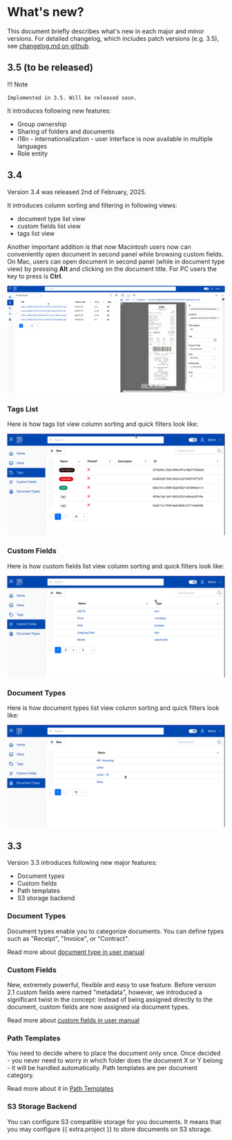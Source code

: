 # What's new?

This document briefly describes what's new in each major and minor versions.
For detailed changelog, which includes patch versions (e.g. 3.5), see <a href="https://github.com/papermerge/papermerge-core/blob/master/changelog.md" class="external-link" target="_blank">changelog.md on github</a>.


## 3.5 (to be released)

!!! Note

    Implemented in 3.5. Will be released soon.

It introduces following new features:

- Group ownership
- Sharing of folders and documents
- i18n - internationalization -  user interface is now available in multiple languages
- Role entity


## 3.4

Version 3.4 was released 2nd of February, 2025.

It introduces column sorting and filtering in following views:

- document type list view
- custom fields list view
- tags list view


Another important addition is that now Macintosh users now can conveniently open
document in second panel while browsing custom fields. On Mac, users
can open document in second panel (while in document type view) by pressing
**Alt** and clicking on the document title. For PC users the key to press
is **Ctrl**.


![custom fields browsing](whatsnew/3.4/custom-fields-browsing.gif)



### Tags List

Here is how tags list view column sorting and quick filters look like:

![tags list column sort](whatsnew/3.4/tags-sorting.gif)


### Custom Fields

Here is how custom fields list view column sorting and quick filters look like:

![custom fields list column sort](whatsnew/3.4/custom-fields-sorting.gif)


### Document Types

Here is how document types list view column sorting and quick filters look like:

![document types list column sort](whatsnew/3.4/document-types-sorting.gif)

## 3.3

Version 3.3 introduces following new major features:

- Document types
- Custom fields
- Path templates
- S3 storage backend

### Document Types

Document types enable you to categorize documents. You
can define types such as "Receipt", "Invoice", or "Contract".

Read more about [document type in user manual](user/document-types.md)


### Custom Fields

New, extremely powerful, flexible and easy to use feature. Before version 2.1
custom fields were named "metadata", however, we introduced a significant
twist in the concept: instead of being assigned directly to the document,
custom fields are now assigned via document types.

Read more about [custom fields in user manual](user/custom-fields.md)


### Path Templates

You need to decide where to place the document only once.
Once decided - you never need to worry in which folder does
the document X or Y belong - it will be handled automatically.
Path templates are per document category.

Read more about it in [Path Templates](user/path-templates.md)


### S3 Storage Backend

You can configure S3 compatible storage for you documents. It means that you
may configure {{ extra.project }} to store documents on S3 storage.


